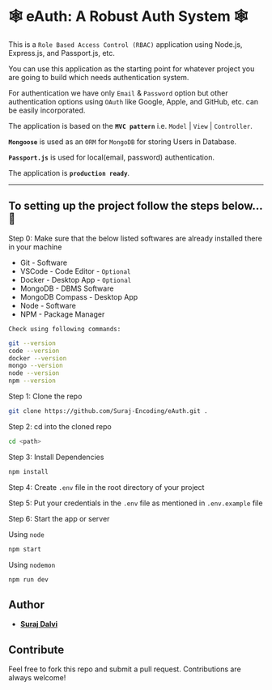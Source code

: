 # 🕸️ eAuth: A Robust Auth System 🕸️

This is a `Role Based Access Control (RBAC)` application using Node.js, Express.js, and Passport.js, etc.

You can use this application as the starting point for whatever project you are going to build which needs authentication system.

For authentication we have only `Email` & `Password` option but other authentication options using `OAuth` like Google, Apple, and GitHub, etc. can be easily incorporated.

The application is based on the **`MVC pattern`** i.e. `Model` | `View` | `Controller`.

**`Mongoose`** is used as an `ORM` for `MongoDB` for storing Users in Database.

**`Passport.js`** is used for local(email, password) authentication.

The application is **`production ready`**.

---

## To setting up the project follow the steps below...🚀

Step 0: Make sure that the below listed softwares are already installed there in your machine
- Git - Software
- VSCode - Code Editor - `Optional`
- Docker - Desktop App - `Optional`
- MongoDB - DBMS Software
- MongoDB Compass - Desktop App
- Node - Software
- NPM - Package Manager

`Check using following commands:`
```bash
git --version
code --version
docker --version
mongo --version
node --version
npm --version
```

Step 1: Clone the repo

```bash
git clone https://github.com/Suraj-Encoding/eAuth.git .
```

Step 2: cd into the cloned repo

```bash
cd <path>
```

Step 3: Install Dependencies

```bash
npm install
```

Step 4: Create `.env` file in the root directory of your project

Step 5: Put your credentials in the `.env` file as mentioned in `.env.example` file

Step 6: Start the app or server

Using `node`
```bash
npm start
```
Using `nodemon`
```bash
npm run dev
```

## Author

- [**Suraj Dalvi**](https://page.surajdalvi.tech)

## Contribute

Feel free to fork this repo and submit a pull request. Contributions are always welcome!
